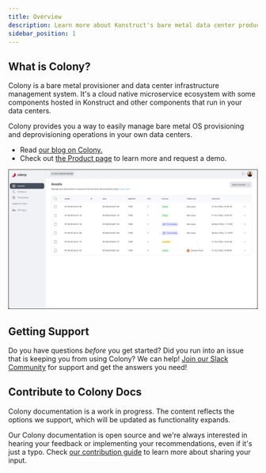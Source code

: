 ```yaml
---
title: Overview
description: Learn more about Konstruct's bare metal data center product
sidebar_position: 1
---
```


## What is Colony?

Colony is a bare metal provisioner and data center infrastructure management system. It's a cloud native microservice ecosystem with some components hosted in Konstruct and other components that run in your data centers.

Colony provides you a way to easily manage bare metal OS provisioning and deprovisioning operations in your own data centers.

- Read [our blog on Colony.](https://blog.konstruct.io/virtual-data-center/)
- Check out [the Product page](https://konstruct.io/colony) to learn more and request a demo.

![Colony UI](./img/colony/colonylanding.png)

## Getting Support

Do you have questions _before_ you get started? Did you run into an issue that is keeping you from using Colony? We can help! [Join our Slack Community](https://konstructio.slack.com/) for support and get the answers you need!

## Contribute to Colony Docs

Colony documentation is a work in progress. The content reflects the options we support, which will be updated as functionality expands.

Our Colony documentation is open source and we're always interested in hearing your feedback or implementing your recommendations, even if it's just a typo.
Check [our contribution guide](https://github.com/konstructio/colony-docs/blob/main/CONTRIBUTING.md) to learn more about sharing your input.
